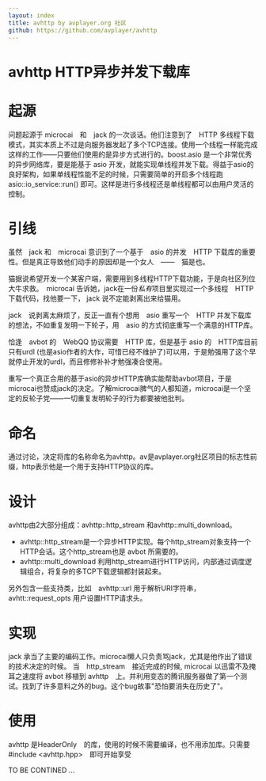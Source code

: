 ```yaml
---
layout: index
title: avhttp by avplayer.org 社区
github: https://github.com/avplayer/avhttp
---
```


avhttp HTTP异步并发下载库
=======

# 起源


问题起源于 microcai　和　jack 的一次谈话。他们注意到了　HTTP 多线程下载模式，其实本质上不过是向服务器发起了多个TCP连接。使用一个线程一样能完成这样的工作——只要他们使用的是异步方式进行的。boost.asio 是一个非常优秀的异步网络库，要是能基于 asio 开发，就能实现单线程并发下载。得益于asio的良好架构，如果单线程性能不足的时候，只需要简单的开启多个线程跑　asio::io_service::run() 即可。这样是进行多线程还是单线程都可以由用户灵活的控制。


# 引线

虽然　jack 和　microcai 意识到了一个基于　asio 的并发　HTTP 下载库的重要性。但是真正导致他们动手的原因却是一个女人　——　猫是也。

猫据说希望开发一个某客户端，需要用到多线程HTTP下载功能，于是向社区列位大牛求救。　microcai 告诉她，jack在一份*私有*项目里实现过一个多线程　HTTP 下载代码，找他要一下， jack 说不定能剥离出来给猫用。

jack　说剥离太麻烦了，反正一直有个想用　asio 重写一个　HTTP 并发下载库的想法，不如重复发明一下轮子，用　asio 的方式彻底重写一个满意的HTTP库。

恰逢　avbot 的　WebQQ 协议需要　HTTP 库，但是基于 asio 的　HTTP库目前只有urdl (也是asio作者的大作，可惜已经不维护了)可以用，于是勉强用了这个早就停止开发的urdl，而且修修补补才勉强凑合使用。

重写一个真正合用的基于asio的异步HTTP库确实能帮助avbot项目，于是microcai也赞成jack的决定。了解microcai脾气的人都知道，microcai是一个坚定的反轮子党——一切重复发明轮子的行为都要被他批判。

# 命名

通过讨论，决定将库的名称命名为avhttp。av是avplayer.org社区项目的标志性前缀，http表示他是一个用于支持HTTP协议的库。

# 设计

avhttp由2大部分组成：avhttp::http_stream 和avhttp::multi_download。

* avhttp::http_stream是一个异步HTTP实现。每个http_stream对象支持一个HTTP会话。这个http_stream也是 avbot 所需要的。
* avhttp::multi_download 利用http_stream进行HTTP访问，内部通过调度逻辑组合，将复杂的多TCP下载逻辑都封装起来。

另外包含一些支持类，比如　avhttp::url 用于解析URI字符串，avhtt::request_opts 用户设置HTTP请求头。


# 实现

jack 承当了主要的编码工作。microcai懒人只负责骂jack，尤其是他作出了错误的技术决定的时候。
当　http_stream　接近完成的时候, microcai 以迅雷不及掩耳之速度将 avbot 移植到 avhttp　上。并利用变态的腾讯服务器做了第一个测试。找到了许多意料之外的bug。这个bug故事"恐怕要消失在历史了"。


# 使用

avhttp 是HeaderOnly　的库，使用的时候不需要编译，也不用添加库。只需要 #include <avhttp.hpp>　即可开始享受

TO BE CONTINED ...

